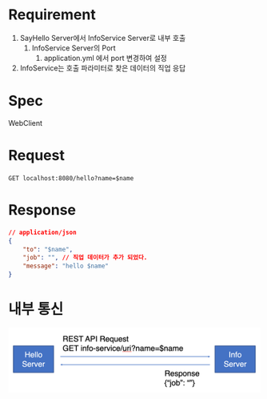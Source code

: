 # Requirement

1. SayHello Server에서 InfoService Server로 내부 호출
    1. InfoService Server의 Port
        1. application.yml 에서 port 변경하여 설정
2. InfoService는 호출 파라미터로 찾은 데이터의 직업 응답

# Spec

WebClient

# Request

`GET localhost:8080/hello?name=$name`

# Response

```json
// application/json
{
	"to": "$name",
	"job": "", // 직업 데이터가 추가 되었다.
	"message": "hello $name"
}
```

# 내부 통신

![img.png](img.png)

